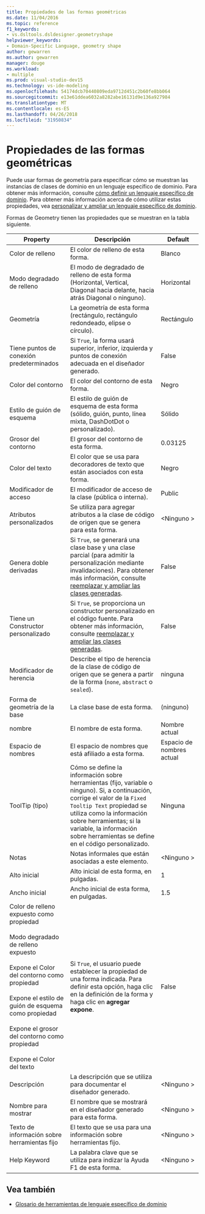```yaml
---
title: Propiedades de las formas geométricas
ms.date: 11/04/2016
ms.topic: reference
f1_keywords:
- vs.dsltools.dsldesigner.geometryshape
helpviewer_keywords:
- Domain-Specific Language, geometry shape
author: gewarren
ms.author: gewarren
manager: douge
ms.workload:
- multiple
ms.prod: visual-studio-dev15
ms.technology: vs-ide-modeling
ms.openlocfilehash: 54174dcb70440809eda9712d451c2b60fe8bb064
ms.sourcegitcommit: e13e61ddea6032a8282abe16131d9e136a927984
ms.translationtype: MT
ms.contentlocale: es-ES
ms.lasthandoff: 04/26/2018
ms.locfileid: "31950834"
---
```

# <a name="properties-of-geometry-shapes"></a>Propiedades de las formas geométricas
Puede usar formas de geometría para especificar cómo se muestran las instancias de clases de dominio en un lenguaje específico de dominio. Para obtener más información, consulte [cómo definir un lenguaje específico de dominio](../modeling/how-to-define-a-domain-specific-language.md). Para obtener más información acerca de cómo utilizar estas propiedades, vea [personalizar y ampliar un lenguaje específico de dominio](../modeling/customizing-and-extending-a-domain-specific-language.md).

 Formas de Geometry tienen las propiedades que se muestran en la tabla siguiente.

|Property|Descripción|Default|
|--------------|-----------------|-------------|
|Color de relleno|El color de relleno de esta forma.|Blanco|
|Modo degradado de relleno|El modo de degradado de relleno de esta forma (Horizontal, Vertical, Diagonal hacia delante, hacia atrás Diagonal o ninguno).|Horizontal|
|Geometría|La geometría de esta forma (rectángulo, rectángulo redondeado, elipse o círculo).|Rectángulo|
|Tiene puntos de conexión predeterminados|Si `True`, la forma usará superior, inferior, izquierda y puntos de conexión adecuada en el diseñador generado.|False|
|Color del contorno|El color del contorno de esta forma.|Negro|
|Estilo de guión de esquema|El estilo de guión de esquema de esta forma (sólido, guión, punto, línea mixta, DashDotDot o personalizado).|Sólido|
|Grosor del contorno|El grosor del contorno de esta forma.|0.03125|
|Color del texto|El color que se usa para decoradores de texto que están asociados con esta forma.|Negro|
|Modificador de acceso|El modificador de acceso de la clase (pública o interna).|Public|
|Atributos personalizados|Se utiliza para agregar atributos a la clase de código de origen que se genera para esta forma.|\<Ninguno >|
|Genera doble derivadas|Si `True`, se generará una clase base y una clase parcial (para admitir la personalización mediante invalidaciones). Para obtener más información, consulte [reemplazar y ampliar las clases generadas](../modeling/overriding-and-extending-the-generated-classes.md).|False|
|Tiene un Constructor personalizado|Si `True`, se proporciona un constructor personalizado en el código fuente. Para obtener más información, consulte [reemplazar y ampliar las clases generadas](../modeling/overriding-and-extending-the-generated-classes.md).|False|
|Modificador de herencia|Describe el tipo de herencia de la clase de código de origen que se genera a partir de la forma (`none`, `abstract` o `sealed`).|ninguna|
|Forma de geometría de la base|La clase base de esta forma.|(ninguno)|
|nombre|El nombre de esta forma.|Nombre actual|
|Espacio de nombres|El espacio de nombres que está afiliado a esta forma.|Espacio de nombres actual|
|ToolTip (tipo)|Cómo se define la información sobre herramientas (fijo, variable o ninguno). Si, a continuación, corrige el valor de la `Fixed Tooltip Text` propiedad se utiliza como la información sobre herramientas; si la variable, la información sobre herramientas se define en el código personalizado.|Ninguna|
|Notas|Notas informales que están asociadas a este elemento.|\<Ninguno >|
|Alto inicial|Alto inicial de esta forma, en pulgadas.|1|
|Ancho inicial|Ancho inicial de esta forma, en pulgadas.|1.5|
|Color de relleno expuesto como propiedad<br /><br /> Modo degradado de relleno expuesto<br /><br /> Expone el Color del contorno como propiedad<br /><br /> Expone el estilo de guión de esquema como propiedad<br /><br /> Expone el grosor del contorno como propiedad<br /><br /> Expone el Color del texto|Si `True`, el usuario puede establecer la propiedad de una forma indicada. Para definir esta opción, haga clic en la definición de la forma y haga clic en **agregar expone**.|False|
|Descripción|La descripción que se utiliza para documentar el diseñador generado.|\<Ninguno >|
|Nombre para mostrar|El nombre que se mostrará en el diseñador generado para esta forma.|\<Ninguno >|
|Texto de información sobre herramientas fijo|El texto que se usa para una información sobre herramientas fijo.|\<Ninguno >|
|Help Keyword|La palabra clave que se utiliza para indizar la Ayuda F1 de esta forma.|\<Ninguno >|

## <a name="see-also"></a>Vea también

- [Glosario de herramientas de lenguaje específico de dominio](http://msdn.microsoft.com/ca5e84cb-a315-465c-be24-76aa3df276aa)